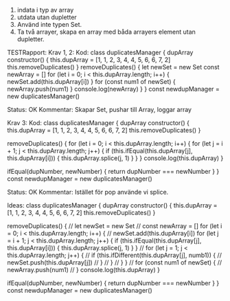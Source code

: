 1. indata i typ av array
2. utdata utan dupletter
3. Använd inte typen Set.
4. Ta två arrayer, skapa en array med båda arrayers element utan dupletter. 



TESTRapport:
Krav 1, 2:
Kod:
class duplicatesManager {
  dupArray
  constructor() {
    this.dupArray = [1, 1, 2, 3, 4, 4, 5, 6, 6, 7, 2]
    this.removeDuplicates()
  }
  removeDuplicates() {
    let newSet = new Set
    const newArray = []
    for (let i = 0; i < this.dupArray.length; i++) {
      newSet.add(this.dupArray[i])
    }
  for (const num1 of newSet) {
    newArray.push(num1)
  }
    console.log(newArray)
  }
}
const newdupManager = new duplicatesManager()

Status: OK
Kommentar: Skapar Set, pushar till Array, loggar array

Krav 3: 
Kod:
class duplicatesManager {
  dupArray
  constructor() {
    this.dupArray = [1, 1, 2, 3, 4, 4, 5, 6, 6, 7, 2]
    this.removeDuplicates()
  }

  removeDuplicates() {
    for (let i = 0; i < this.dupArray.length; i++) {
      for (let j = i + 1; j < this.dupArray.length; j++) {
        if (this.ifEqual(this.dupArray[j], this.dupArray[i])) {
          this.dupArray.splice(j, 1)
        }
      }
    }
  console.log(this.dupArray)
}

  ifEqual(dupNumber, newNumber) {
    return dupNumber === newNumber
  }
}
const newdupManager = new duplicatesManager()

Status: OK
Kommentar: Istället för pop använde vi splice.





Ideas:
class duplicatesManager {
  dupArray
  constructor() {
    this.dupArray = [1, 1, 2, 3, 4, 4, 5, 6, 6, 7, 2]
    this.removeDuplicates()
  }

  removeDuplicates() {
    // let newSet = new Set
    // const newArray = []
    for (let i = 0; i < this.dupArray.length; i++) {
      // newSet.add(this.dupArray[i])
      for (let j = i + 1; j < this.dupArray.length; j++) {
        if (this.ifEqual(this.dupArray[j], this.dupArray[i])) {
          this.dupArray.splice(j, 1)
        }
      }
      //   for (let j = 1; j < this.dupArray.length; j++) {
      //     if (this.ifDifferent(this.dupArray[j], numb1)) {
      //       newSet.push(this.dupArray[j])
      //     }
      //   }
      // }
    }
  // for (const num1 of newSet) {
  //   newArray.push(num1)
  // }
  console.log(this.dupArray)
}

  ifEqual(dupNumber, newNumber) {
    return dupNumber === newNumber
  }
}
const newdupManager = new duplicatesManager()